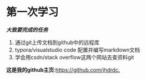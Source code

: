 # 第一次学习

***大致要完成的任务***

1. 通过git上传文档到github中的远程库
2. typora/visualstudio code 配置并编写markdown文档
3. 学会用csdn/stack overflow这两个网站去查资料git

 **这是我的github主页**:<https://github.com/jhdrdc.>
